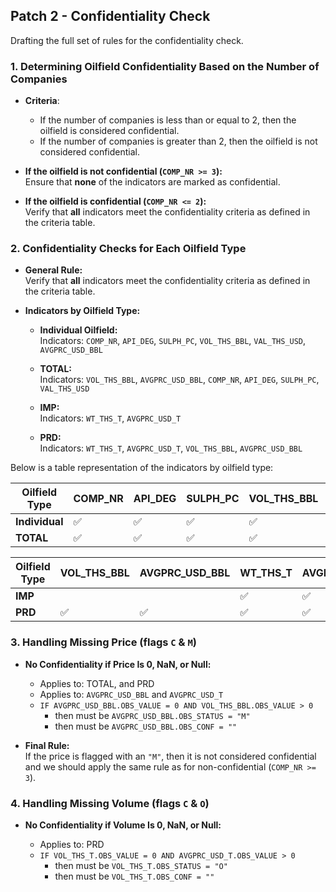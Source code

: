 ## Patch 2 - Confidentiality Check

Drafting the full set of rules for the confidentiality check.

### 1. Determining Oilfield Confidentiality Based on the Number of Companies

- **Criteria**:
  - If the number of companies is less than or equal to 2, then the oilfield is considered confidential.
  - If the number of companies is greater than 2, then the oilfield is not considered confidential.
- **If the oilfield is not confidential (`COMP_NR >= 3`):**  
  Ensure that **none** of the indicators are marked as confidential.

- **If the oilfield is confidential (`COMP_NR <= 2`):**  
  Verify that **all** indicators meet the confidentiality criteria as defined in the criteria table.

### 2. Confidentiality Checks for Each Oilfield Type

- **General Rule:**  
  Verify that **all** indicators meet the confidentiality criteria as defined in the criteria table.

- **Indicators by Oilfield Type:**

  - **Individual Oilfield:**  
    Indicators: `COMP_NR`, `API_DEG`, `SULPH_PC`, `VOL_THS_BBL`, `VAL_THS_USD`, `AVGPRC_USD_BBL`

  - **TOTAL:**  
    Indicators: `VOL_THS_BBL`, `AVGPRC_USD_BBL`, `COMP_NR`, `API_DEG`, `SULPH_PC`, `VAL_THS_USD`

  - **IMP:**  
    Indicators: `WT_THS_T`, `AVGPRC_USD_T`

  - **PRD:**  
    Indicators: `WT_THS_T`, `AVGPRC_USD_T`, `VOL_THS_BBL`, `AVGPRC_USD_BBL`

Below is a table representation of the indicators by oilfield type:

| Oilfield Type  | COMP_NR | API_DEG | SULPH_PC | VOL_THS_BBL | VAL_THS_USD | AVGPRC_USD_BBL |
| -------------- | ------- | ------- | -------- | ----------- | ----------- | -------------- |
| **Individual** | ✅      | ✅      | ✅       | ✅          | ✅          | ✅             |
| **TOTAL**      | ✅      | ✅      | ✅       | ✅          | ✅          | ✅             |

| Oilfield Type | VOL_THS_BBL | AVGPRC_USD_BBL | WT_THS_T | AVGPRC_USD_T |
| ------------- | ----------- | -------------- | -------- | ------------ |
| **IMP**       |             |                | ✅       | ✅           |
| **PRD**       | ✅          | ✅             | ✅       | ✅           |

### 3. Handling Missing Price (flags `C` & `M`)

- **No Confidentiality if Price Is 0, NaN, or Null:**

  - Applies to: TOTAL, and PRD
  - Applies to: `AVGPRC_USD_BBL` and `AVGPRC_USD_T`
  - `IF AVGPRC_USD_BBL.OBS_VALUE = 0 AND VOL_THS_BBL.OBS_VALUE > 0`
    - then must be `AVGPRC_USD_BBL.OBS_STATUS = "M"`
    - then must be `AVGPRC_USD_BBL.OBS_CONF = ""`

- **Final Rule:**  
  If the price is flagged with an `"M"`, then it is not considered confidential and we should apply the same rule as for non-confidential (`COMP_NR >= 3`).

### 4. Handling Missing Volume (flags `C` & `O`)

- **No Confidentiality if Volume Is 0, NaN, or Null:**

  - Applies to: PRD
  - `IF VOL_THS_T.OBS_VALUE = 0 AND AVGPRC_USD_T.OBS_VALUE > 0`
    - then must be `VOL_THS_T.OBS_STATUS = "O"`
    - then must be `VOL_THS_T.OBS_CONF = ""`
